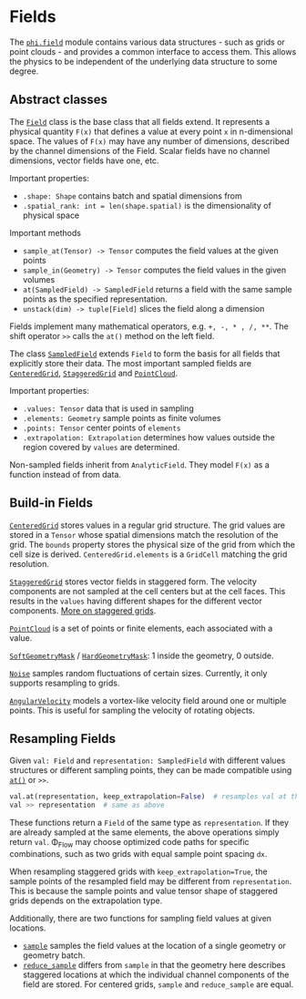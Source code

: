 # Fields

The [`phi.field`](phi/field/) module contains various data structures - such as grids or point clouds - 
and provides a common interface to access them.
This allows the physics to be independent of the underlying data structure to some degree.


## Abstract classes

The [`Field`](phi/field/#phi.field.Field) class is the base class that all fields extend.
It represents a physical quantity `F(x)` that defines a value at every point `x` in n-dimensional space.
The values of `F(x)` may have any number of dimensions, described by the channel dimensions of the Field.
Scalar fields have no channel dimensions, vector fields have one, etc.

Important properties:

* `.shape: Shape` contains batch and spatial dimensions from 
* `.spatial_rank: int = len(shape.spatial)` is the dimensionality of physical space

Important methods

* `sample_at(Tensor) -> Tensor` computes the field values at the given points
* `sample_in(Geometry) -> Tensor` computes the field values in the given volumes
* `at(SampledField) -> SampledField` returns a field with the same sample points as the specified representation.
* `unstack(dim) -> tuple[Field]` slices the field along a dimension

Fields implement many mathematical operators, e.g. `+, -, * , /, **`.
The shift operator `>>` calls the `at()` method on the left field.

The class [`SampledField`](phi/field/#phi.field.SampledField) extends `Field` to form the basis for all fields that explicitly store their data.
The most important sampled fields are 
[`CenteredGrid`](phi/field/#phi.field.CenteredGrid), 
[`StaggeredGrid`](phi/field/#phi.field.StaggeredGrid) and 
[`PointCloud`](phi/field/#phi.field.PointCloud).

Important properties:

* `.values: Tensor` data that is used in sampling
* `.elements: Geometry` sample points as finite volumes
* `.points: Tensor` center points of `elements`
* `.extrapolation: Extrapolation` determines how values outside the region covered by `values` are determined.

Non-sampled fields inherit from `AnalyticField`.
They model `F(x)` as a function instead of from data.


## Build-in Fields

[`CenteredGrid`](phi/field/#phi.field.CenteredGrid) stores values in a regular grid structure.
The grid values are stored in a `Tensor` whose spatial dimensions match the resolution of the grid.
The `bounds` property stores the physical size of the grid from which the cell size is derived.
`CenteredGrid.elements` is a `GridCell` matching the grid resolution.

[`StaggeredGrid`](phi/field/#phi.field.StaggeredGrid)
stores vector fields in staggered form.
The velocity components are not sampled at the cell centers but at the cell faces.
This results in the `values` having different shapes for the different vector components.
[More on staggered grids](./Staggered_Grids.md).

[`PointCloud`](phi/field/#phi.field.PointCloud)
is a set of points or finite elements, each associated with a value.

[`SoftGeometryMask`](phi/field/#phi.field.SoftGeometryMask) / [`HardGeometryMask`](phi/field/#phi.field.HardGeometryMask):
1 inside the geometry, 0 outside.

[`Noise`](phi/field/#phi.field.Noise)
samples random fluctuations of certain sizes.
Currently, it only supports resampling to grids.

[`AngularVelocity`](phi/field/#phi.field.AngularVelocity)
models a vortex-like velocity field around one or multiple points.
This is useful for sampling the velocity of rotating objects.


## Resampling Fields
Given `val: Field` and `representation: SampledField` with different values structures or different sampling points, 
they can be made compatible using [`at()`](phi/field/#phi.field.Field.at) or `>>`.
```python
val.at(representation, keep_extrapolation=False)  # resamples val at the elements of representation
val >> representation  # same as above
```
These functions return a `Field` of the same type as `representation`.
If they are already sampled at the same elements, the above operations simply return `val`.
Φ<sub>Flow</sub> may choose optimized code paths for specific combinations, such as two grids with equal sample point spacing `dx`.

When resampling staggered grids with `keep_extrapolation=True`, the sample points of the resampled field may be different from `representation`.
This is because the sample points and value tensor shape of staggered grids depends on the extrapolation type.

Additionally, there are two functions for sampling field values at given locations.

* [`sample`](phi/field/#phi.field.sample) samples the field values at the location of a single geometry or geometry batch.
* [`reduce_sample`](phi/field/#phi.field.reduce_sample) differs from `sample` in that the geometry here describes
  staggered locations at which the individual channel components of the field are stored.
  For centered grids, `sample` and `reduce_sample` are equal.
